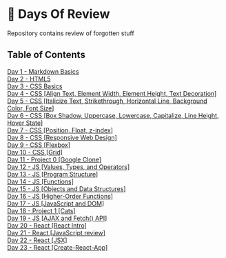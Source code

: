 # :100: Days Of Review
 Repository contains review of forgotten stuff  

## Table of Contents

[Day 1 - Markdown Basics](day-1/README.md)  
[Day 2 - HTML5](day-2/README.md)   
[Day 3 - CSS Basics](day-3/README.md)  
[Day 4 - CSS [Align Text, Element Width, Element Height, Text Decoration]](day-4/README.MD)  
[Day 5 - CSS [Italicize Text, Strikethrough, Horizontal Line, Background Color, Font Size]](day-5/README.MD)   
[Day 6 - CSS [Box Shadow, Uppercase, Lowercase, Capitalize, Line Height, Hover State]](day-6/README.MD)    
[Day 7 - CSS [Position, Float, z-index]](day-7/README.MD)  
[Day 8 - CSS [Responsive Web Design]](day-8/README.MD)  
[Day 9 - CSS [Flexbox]](day-9/README.MD)  
[Day 10 - CSS [Grid]](day-10/README.MD)  
[Day 11 - Project 0 [Google Clone]](day-11/README.MD)  
[Day 12 - JS [Values, Types, and Operators]](day-12/README.MD)  
[Day 13 - JS [Program Structure]](day-13/README.MD)  
[Day 14 - JS [Functions]](day-14/README.MD)  
[Day 15 - JS [Objects and Data Structures]](day-15/README.MD)   
[Day 16 - JS [Higher-Order Functions]](day-16/README.MD)   
[Day 17 - JS [JavaScript and DOM]](day-17/README.MD)  
[Day 18 - Project 1 [Cats]](day-18/README.MD)  
[Day 19 - JS [AJAX and Fetch() API]](day-19/README.MD)  
[Day 20 - React [React Intro]](day-20/README.MD)    
[Day 21 - React [JavaScript review]](day-21/README.MD)    
[Day 22 - React [JSX]](day-22/README.MD)  
[Day 23 - React [Create-React-App]](day-23/README.MD)    











